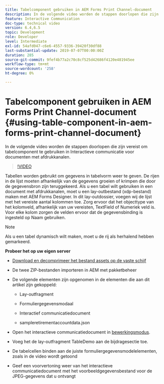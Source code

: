 ```yaml
---
title: Tabelcomponent gebruiken in AEM Forms Print Channel-document
description: In de volgende video worden de stappen doorlopen die zijn vereist om tabelcomponent te gebruiken in Interactieve communicatie voor documenten met afdrukkanalen.
feature: Interactive Communication
doc-type: technical video
version: 6.4,6.5
topic: Development
role: Developer
level: Intermediate
exl-id: 54afd047-c6e6-4557-9336-39420f30df88
last-substantial-update: 2019-07-07T00:00:00Z
duration: 285
source-git-commit: 9fef4b77a2c70c8cf525d42686f4120e481945ee
workflow-type: tm+mt
source-wordcount: '258'
ht-degree: 0%

---
```


# Tabelcomponent gebruiken in AEM Forms Print Channel-document {#using-table-component-in-aem-forms-print-channel-document}

In de volgende video worden de stappen doorlopen die zijn vereist om tabelcomponent te gebruiken in Interactieve communicatie voor documenten met afdrukkanalen.

>[!VIDEO](https://video.tv.adobe.com/v/27769?quality=12&learn=on)

Tabellen worden gebruikt om gegevens in tabelvorm weer te geven. De rijen in de lijst moeten afhankelijk van de gegevens groeien of krimpen die door de gegevensbron zijn teruggekeerd. Als u een tabel wilt gebruiken in een document met afdrukkanalen, moet u een lay-outbestand (xdp-bestand) maken met AEM Forms Designer. In dit lay-outdossier, voegen wij de lijst met het vereiste aantal kolommen toe. Zorg ervoor dat het objecttype van het kolomveld, afhankelijk van uw vereisten, TextField of Numeriek veld is. Voor elke kolom zorgen de velden ervoor dat de gegevensbinding is ingesteld op Naam gebruiken.

>[!NOTE]
>
>Als u een tabel dynamisch wilt maken, moet u de rij als herhalend hebben gemarkeerd.

**Probeer het op uw eigen server**

* [Download en decomprimeer het bestand assets op de vaste schijf](assets/usingtablesinprintchannel.zip)

* De twee ZIP-bestanden importeren in AEM met pakketbeheer

* De volgende elementen zijn opgenomen in de elementen die aan dit artikel zijn gekoppeld:

   * Lay-outfragment

   * Formuliergegevensmodaal

   * Interactief communicatiedocument
   * sampleretirementaccountdata.json

* Open het interactieve communicatiedocument in [bewerkingsmodus](http://localhost:4502/editor.html/content/forms/af/401kstatement/tablesinprintdocument/channels/print.html).

* Voeg het de lay-outfragment TableDemo aan de bijdragesectie toe.
* De tabelcellen binden aan de juiste formuliergegevensmodelelementen, zoals in de video wordt getoond

* Geef een voorvertoning weer van het interactieve communicatiedocument met het voorbeeldgegevensbestand voor de JPEG-gegevens dat u ontvangt

